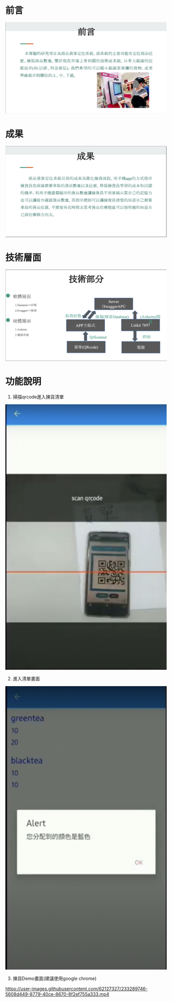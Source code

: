 # 前言
![image](./img/1.png)
# 成果
![image](./img/2.png)
# 技術層面
![image](./img/3.png)
# 功能說明
1. 掃描qrcode進入揀貨清單

![image](./img/4.png)

2. 進入清單畫面

![image](./img/5.png)

3. 揀貨Demo畫面(建議使用google chrome)





https://user-images.githubusercontent.com/62127327/233289746-5608d449-8779-40ce-8670-8f2ef755a333.mp4






